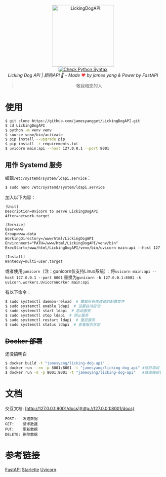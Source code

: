 <p align="center">
  <a href="https://api.white-album.top/">
    <img width="200px" src="https://cdn.jsdelivr.net/gh/jamesyangget/LickingDogAPI/static/img/logo.png" alt='LickingDogAPI'>
  </a>
  <br>
  <a href="https://github.com/jamesyangget/LickingDogAPI/actions">
    <img src="https://github.com/jamesyangget/LickingDogAPI/workflows/Check%20Python%20Syntax/badge.svg" alt="Check Python Syntax">
  </a>
  <br>
  <em>Licking Dog API | 舔狗API 🍭 - Made <span style="color:#F03D41">❤</span> by james yang & Power by <a src="https://fastapi.tiangolo.com/">FastAPI</a></em>
</p>
<blockquote><p align="center">敬我暗恋的人</p></blockquote>

# 使用

```bash
$ git clone https://github.com/jamesyangget/LickingDogAPI.git
$ cd LickingDogAPI
$ python -m venv venv
$ source venv/bin/activate
$ pip install --upgrade pip
$ pip install -r requirements.txt
$ uvicorn main:api --host 127.0.0.1 --port 8001
```


## 用作 Systemd 服务

编辑`/etc/systemd/system/ldapi.service`：

```bash
$ sudo nano /etc/systemd/system/ldapi.service
```

加入以下内容：

```txt
[Unit]
Description=Uvicorn to serve LickingDogAPI
After=network.target

[Service]
User=www
Group=www-data
WorkingDirectory=/www/html/LickingDogAPI
Environment="PATH=/www/html/LickingDogAPI/venv/bin"
ExecStart=/www/html/LickingDogAPI/venv/bin/uvicorn main:api --host 127.0.0.1 --port 8001

[Install]
WantedBy=multi-user.target
```

或者使用`gunicorn`（注：gunicorn仅支持Linux系统）:
将`uvicorn main:api --host 127.0.0.1 --port 8001`
替换为`gunicorn -b 127.0.0.1:8001 -k uvicorn.workers.UvicornWorker main:api`

有以下命令：

```bash
$ sudo systemctl daemon-reload  # 重载所有修改过的配置文件
$ sudo systemctl enable ldapi  # 设置自动启动
$ sudo systemctl start ldapi  # 启动服务
$ sudo systemctl stop ldapi  # 停止服务
$ sudo systemctl restart ldapi  # 重启服务
$ sudo systemctl status ldapi  # 查看服务状态
```

## ~~Docker 部署~~

还没搞明白

```bash
$ docker build -t "jamesyang/licking-dog-api" .
$ docker run --rm -p 8001:8001 -t "jamesyang/licking-dog-api" #临时调试
$ docker run -d -p 8001:8001 -t "jamesyang/licking-dog-api"   #或直接部署
```

# 文档

交互文档: [http://127.0.0.1:8001/docs](http://127.0.0.1:8001/docs)

``` 
POST:   发送数据
GET:    请求数据
PUT:    更新数据
DELETE: 删除数据
``` 

# 参考链接

[FastAPI](https://fastapi.tiangolo.com/)
[Starlette](https://www.starlette.io/)
[Uvicorn](https://www.uvicorn.org/)
